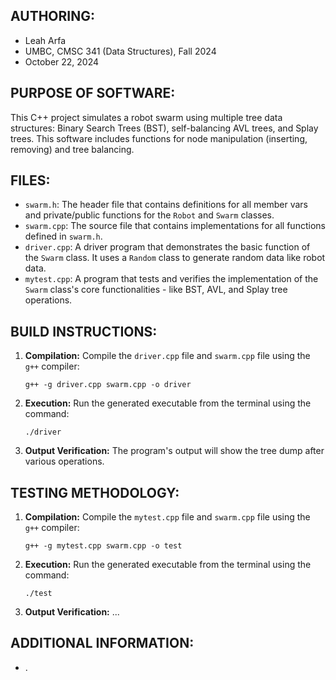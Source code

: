 ## AUTHORING: 
* Leah Arfa
* UMBC, CMSC 341 (Data Structures), Fall 2024
* October 22, 2024

## PURPOSE OF SOFTWARE: 
This C++ project simulates a robot swarm using multiple tree data structures: Binary Search Trees (BST), self-balancing AVL trees, and Splay trees. This software includes functions for node manipulation (inserting, removing) and tree balancing.

## FILES: 
* ```swarm.h```: The header file that contains definitions for all member vars and private/public functions for the ```Robot``` and ```Swarm``` classes.
* ```swarm.cpp```: The source file that contains implementations for all functions defined in ```swarm.h```.
* ```driver.cpp```: A driver program that demonstrates the basic function of the ```Swarm``` class. It uses a ```Random``` class to generate random data like robot data.
* ```mytest.cpp```: A program that tests and verifies the implementation of the ```Swarm``` class's core functionalities - like BST, AVL, and Splay tree operations.

## BUILD INSTRUCTIONS: 
1.  **Compilation:** Compile the ```driver.cpp``` file and ```swarm.cpp``` file using the ```g++``` compiler:
    ```
    g++ -g driver.cpp swarm.cpp -o driver
    ```
2.  **Execution:** Run the generated executable from the terminal using the command:
    ```
    ./driver
    ```
3. **Output Verification:** The program's output will show the tree dump after various operations.

## TESTING METHODOLOGY: 
1.  **Compilation:** Compile the ```mytest.cpp``` file and ```swarm.cpp``` file using the ```g++``` compiler:
    ```
    g++ -g mytest.cpp swarm.cpp -o test
    ```
2.  **Execution:** Run the generated executable from the terminal using the command:
    ```
    ./test
    ```
3. **Output Verification:** ...

## ADDITIONAL INFORMATION:
* .


